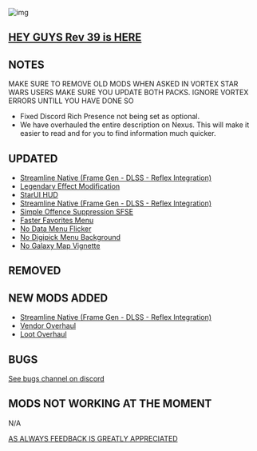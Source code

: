 ![img](https://s11.gifyu.com/images/SgCoI.png)

## [HEY GUYS Rev 39 is HERE](https://)

## NOTES

MAKE SURE TO REMOVE OLD MODS WHEN ASKED IN VORTEX
STAR WARS USERS MAKE SURE YOU UPDATE BOTH PACKS. IGNORE VORTEX ERRORS UNTILL YOU HAVE DONE SO

- Fixed Discord Rich Presence not being set as optional.
- We have overhauled the entire description on Nexus. This will make it easier to read and for you to find information much quicker.

## UPDATED

- [Streamline Native (Frame Gen - DLSS - Reflex Integration)](https://www.nexusmods.com/starfield/mods/2751?tab=description)
- [Legendary Effect Modification](https://www.nexusmods.com/starfield/mods/4114?tab=description)
- [StarUI HUD](https://www.nexusmods.com/starfield/mods/3444)
- [Streamline Native (Frame Gen - DLSS - Reflex Integration)](https://www.nexusmods.com/starfield/mods/2751)
- [Simple Offence Suppression SFSE](https://www.nexusmods.com/starfield/mods/4456)
- [Faster Favorites Menu](https://www.nexusmods.com/starfield/mods/1581)
- [No Data Menu Flicker](https://www.nexusmods.com/starfield/mods/1425)
- [No Digipick Menu Background](https://www.nexusmods.com/starfield/mods/3744)
- [No Galaxy Map Vignette](https://www.nexusmods.com/starfield/mods/1268)

## REMOVED




## NEW MODS ADDED

- [Streamline Native (Frame Gen - DLSS - Reflex Integration)](https://www.nexusmods.com/starfield/mods/2751?tab=description)
- [Vendor Overhaul](https://www.nexusmods.com/starfield/mods/5179?tab=description)
- [Loot Overhaul](https://www.nexusmods.com/starfield/mods/5181?tab=description)

## BUGS

[See bugs channel on discord](https://discord.gg/xZNztPjA2u)

## MODS NOT WORKING AT THE MOMENT

N/A


[AS ALWAYS FEEDBACK IS GREATLY APPRECIATED](https://)
